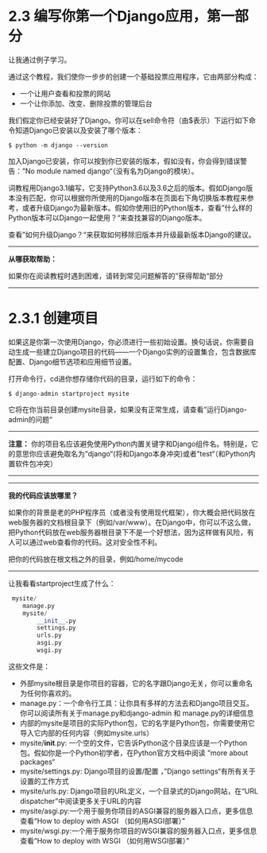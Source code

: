 # 2.3 编写你第一个Django应用，第一部分
让我通过例子学习。

通过这个教程，我们使你一步步的创建一个基础投票应用程序，它由两部分构成：
- 一个让用户查看和投票的网站
- 一个让你添加、改变、删除投票的管理后台

我们假定你已经安装好了Django。你可以在sell命令符（由$表示）下运行如下命令知道Django已安装以及安装了哪个版本：
```shell
$ python -m django --version
```
加入Django已安装，你可以按到你已安装的版本，假如没有，你会得到错误警告：”No module
named django“（没有名为Django的模块）。

词教程用Django3.1编写，它支持Python3.6以及3.6之后的版本。假如Django版本没有匹配，你可以根据你所使用的Django版本在页面右下角切换版本教程来参考，或者升级Django为最新版本。假如你使用旧的Python版本，查看”什么样的Python版本可以Django一起使用？“来查找兼容的Django版本。

查看”如何升级Django？“来获取如何移除旧版本并升级最新版本Django的建议。

*******
__从哪获取帮助：__

如果你在阅读教程时遇到困难，请转到常见问题解答的”获得帮助“部分
*******

# 2.3.1 创建项目
如果这是你第一次使用Django，你必须进行一些初始设置。换句话说，你需要自动生成一些建立Django项目的代码——一个Django实例的设置集合，包含数据库配置、Django细节选项和应用细节设置。

打开命令行，cd进你想存储你代码的目录，运行如下的命令：
```shell
$ django-admin startproject mysite
```

它将在你当前目录创建mysite目录，如果没有正常生成，请查看”运行Django-admin的问题“

*******
__注意：__ 你的项目名应该避免使用Python内置关键字和Django组件名。特别是，它的意思你应该避免取名为”django“(将和Django本身冲突)或者”test“（和Python内置软件包冲突）
*******

*******
__我的代码应该放哪里？__

如果你的背景是老的PHP程序员（或者没有使用现代框架），你大概会把代码放在web服务器的文档根目录下（例如/var/www）。在Django中，你可以不这么做，把Python代码放在web服务器根目录下不是一个好想法，因为这样做有风险，有人可以通过web查看你的代码。这对安全性不利。

把你的代码放在根文档之外的目录，例如/home/mycode
*******

让我看看startproject生成了什么：
```python
 mysite/ 
    manage.py
    mysite/ 
        __init__.py 
        settings.py 
        urls.py 
        asgi.py 
        wsgi.py
```

这些文件是：
- 外部mysite根目录是你项目的容器，它的名字跟Django无关，你可以重命名为任何你喜欢的。
- manage.py：一个命令行工具：让你具有多样的方法去和Django项目交互。你可以阅读所有关于manage.py和django-admin 和 manage.py的详细信息
- 内部的mysite是项目的实际Python包，它的名字是Python包，你需要使用它导入它内部的任何内容（例如mysite.urls）
- mysite/__init__.py: 一个空的文件，它告诉Python这个目录应该是一个Python包。假如你是一个Python初学者，在Python官方文档中阅读 ”more about packages“
-  mysite/settings.py: Django项目的设置/配置 ，”Django settings“有所有关于设置的工作方式
-  mysite/urls.py: Django项目的URL定义，一个目录式的Django网站，在“URL dispatcher”中阅读更多关于URL的内容
-  mysite/asgi.py:一个用于服务你项目的ASGI兼容的服务器入口点，更多信息查看“How to deploy with ASGI （如何用ASGI部署）”
-  mysite/wsgi.py:一个用于服务你项目的WSGI兼容的服务器入口点，更多信息查看“How to deploy with WSGI （如何用WSGI部署）”